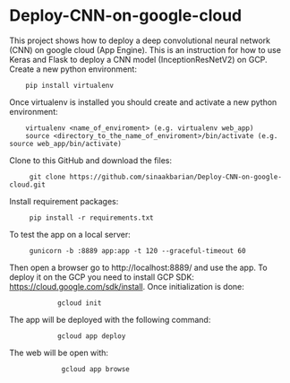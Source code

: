 # Deploy-CNN-on-google-cloud
This project shows how to deploy a deep convolutional neural network (CNN) on google cloud (App Engine). This is an instruction for how to use Keras and Flask to deploy a CNN model (InceptionResNetV2) on GCP. 
Create a new python environment:

        pip install virtualenv
Once virtualenv is installed you should create and activate a new python environment:
        
        virtualenv <name_of_enviroment> (e.g. virtualenv web_app)
        source <directory_to_the_name_of_enviroment>/bin/activate (e.g. source web_app/bin/activate)
Clone to this GitHub and download the files:
        
         git clone https://github.com/sinaakbarian/Deploy-CNN-on-google-cloud.git
Install requirement packages:
        
         pip install -r requirements.txt 
To test the app on a local server:

         gunicorn -b :8889 app:app -t 120 --graceful-timeout 60
         
Then open a browser go to http://localhost:8889/ and use the app.
To deploy it on the GCP you need to install GCP SDK: https://cloud.google.com/sdk/install.
Once initialization is done:
                
                gcloud init
             
The app will be deployed with the following command:

                gcloud app deploy
                
The web will be open with:
                
                 gcloud app browse
         
          
          
 
         


        
